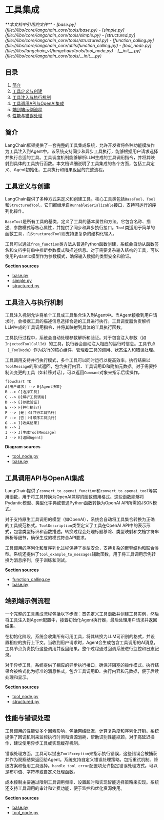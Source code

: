 # 工具集成

<cite>
**本文档中引用的文件**  
- [base.py](file://libs/core/langchain_core/tools/base.py)
- [simple.py](file://libs/core/langchain_core/tools/simple.py)
- [structured.py](file://libs/core/langchain_core/tools/structured.py)
- [function_calling.py](file://libs/core/langchain_core/utils/function_calling.py)
- [tool_node.py](file://libs/langchain_v1/langchain/tools/tool_node.py)
- [__init__.py](file://libs/core/langchain_core/tools/__init__.py)
</cite>

## 目录
1. [简介](#简介)
2. [工具定义与创建](#工具定义与创建)
3. [工具注入与执行机制](#工具注入与执行机制)
4. [工具调用API与OpenAI集成](#工具调用api与openai集成)
5. [端到端示例流程](#端到端示例流程)
6. [性能与错误处理](#性能与错误处理)

## 简介
LangChain框架提供了一套完整的工具集成系统，允许开发者将各种功能模块作为工具注入到Agent中。该系统支持同步和异步工具执行，能够根据用户请求选择并执行合适的工具。工具调度机制能够解析LLM生成的工具调用指令，并将其映射到具体的工具执行函数。本文档详细说明了工具集成的各个方面，包括工具定义、Agent初始化、工具执行和结果返回的完整流程。

## 工具定义与创建

LangChain提供了多种方式来定义和创建工具。核心工具类包括`BaseTool`、`Tool`和`StructuredTool`，它们都继承自`RunnableSerializable`接口，支持可运行的序列化操作。

`BaseTool`是所有工具的基类，定义了工具的基本属性和方法。它包含名称、描述、参数模式等核心属性，并提供了同步和异步执行接口。`Tool`类适用于简单的函数工具，而`StructuredTool`则支持更复杂的结构化输入。

工具可以通过`from_function`类方法从普通Python函数创建，系统会自动从函数签名和文档字符串中推断参数模式和描述信息。对于需要复杂输入结构的工具，可以使用Pydantic模型作为参数模式，确保输入数据的类型安全和验证。

**Section sources**
- [base.py](file://libs/core/langchain_core/tools/base.py#L0-L799)
- [simple.py](file://libs/core/langchain_core/tools/simple.py#L0-L201)
- [structured.py](file://libs/core/langchain_core/tools/structured.py#L0-L248)

## 工具注入与执行机制

工具注入机制允许将单个工具或工具集合注入到Agent中。当Agent接收到用户请求时，会根据工具的描述信息选择合适的工具进行执行。工具调度器负责解析LLM生成的工具调用指令，并将其映射到具体的工具执行函数。

工具执行过程中，系统会自动处理参数解析和验证。对于包含注入参数（如`InjectedToolCallId`）的工具，执行器会自动注入相应的运行时信息。工具节点（`_ToolNode`）作为执行的核心组件，管理着工具的调用、状态注入和错误处理。

工具调用支持并行执行模式，多个工具可以同时运行以提高效率。执行结果以`ToolMessage`的形式返回，包含执行内容、工具调用ID和附加元数据。对于需要控制流变更的工具（如转移对话），可以返回`Command`对象来指示后续操作。

```mermaid
flowchart TD
A[用户请求] --> B{Agent决策}
B --> C[选择工具]
C --> D[解析工具调用]
D --> E[参数验证]
E --> F{并行执行?}
F --> |是| G[并行工具执行]
F --> |否| H[顺序工具执行]
G --> I[收集结果]
H --> I
I --> J[生成ToolMessage]
J --> K[返回Agent]
```

**Diagram sources**
- [tool_node.py](file://libs/langchain_v1/langchain/tools/tool_node.py#L514-L545)
- [base.py](file://libs/core/langchain_core/tools/base.py#L0-L799)

## 工具调用API与OpenAI集成

LangChain提供了`convert_to_openai_function`和`convert_to_openai_tool`等实用函数，用于将工具转换为OpenAI兼容的函数调用格式。这些函数能够将Pydantic模型、类型化字典或普通Python函数转换为OpenAI API所需的JSON模式。

对于支持原生工具调用的模型（如OpenAI），系统会自动将工具集合转换为正确的工具规范格式。`ToolDescription`类型定义了工具在OpenAI API中的表示形式，包含类型标识和函数描述。转换过程会处理标题移除、类型映射和文档字符串解析等细节，确保生成的模式符合API要求。

工具调用的序列化和反序列化过程保持了类型安全，支持复杂的嵌套结构和联合类型。系统还提供了`tool_example_to_messages`辅助函数，用于将工具调用示例转换为消息序列，便于训练和测试。

**Section sources**
- [function_calling.py](file://libs/core/langchain_core/utils/function_calling.py#L0-L762)
- [base.py](file://libs/core/langchain_core/tools/base.py#L0-L799)

## 端到端示例流程

一个完整的工具集成流程包括以下步骤：首先定义工具函数并创建工具实例，然后将工具注入到Agent配置中，接着初始化Agent执行器，最后处理用户请求并返回结果。

在初始化阶段，系统会收集所有可用工具，将其转换为LLM可识别的格式，并设置相应的执行上下文。当收到用户请求时，Agent会生成包含工具调用的AI消息，工具节点负责执行这些调用并返回结果。整个过程通过回调系统进行监控和日志记录。

对于异步工具，系统提供了相应的异步执行接口，确保非阻塞的操作模式。执行结果会被格式化为标准的消息格式，包含工具调用ID、执行内容和元数据，便于后续处理和显示。

**Section sources**
- [tool_node.py](file://libs/langchain_v1/langchain/tools/tool_node.py#L514-L545)
- [structured.py](file://libs/core/langchain_core/tools/structured.py#L0-L248)

## 性能与错误处理

工具调用的性能受多个因素影响，包括网络延迟、计算复杂度和序列化开销。系统提供了回调机制来监控执行时间和资源消耗，帮助识别性能瓶颈。对于高延迟操作，建议使用异步工具或实现缓存机制。

错误处理方面，工具可以抛出`ToolException`来指示执行错误，这些错误会被捕获并作为观察结果返回给Agent。系统支持自定义错误处理策略，包括重试机制、降级方案和备用工具选择。`handle_tool_error`配置项允许指定错误处理方式，可以是布尔值、字符串或自定义处理函数。

成本控制主要通过限制工具调用频率、设置超时和实现智能选择策略来实现。系统还支持工具调用的审计和计费功能，便于监控和优化资源使用。

**Section sources**
- [base.py](file://libs/core/langchain_core/tools/base.py#L0-L799)
- [tool_node.py](file://libs/langchain_v1/langchain/tools/tool_node.py#L514-L545)